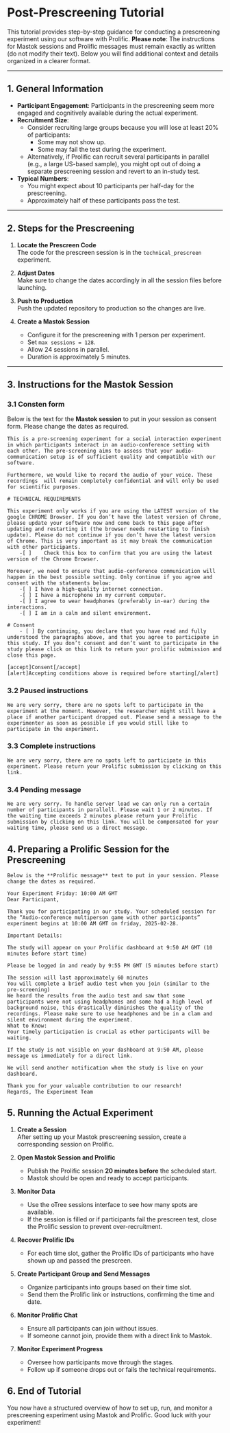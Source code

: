 # Post-Prescreening Tutorial

This tutorial provides step-by-step guidance for conducting a prescreening experiment using our software with Prolific. **Please note**: The instructions for Mastok sessions and Prolific messages must remain exactly as written (do not modify their text). Below you will find additional context and details organized in a clearer format.

---

## 1. General Information

- **Participant Engagement**: Participants in the prescreening seem more engaged and cognitively available during the actual experiment.
- **Recruitment Size**:
  - Consider recruiting large groups because you will lose at least 20% of participants:
    - Some may not show up.
    - Some may fail the test during the experiment.
  - Alternatively, if Prolific can recruit several participants in parallel (e.g., a large US-based sample), you might opt out of doing a separate prescreening session and revert to an in-study test.
- **Typical Numbers**:
  - You might expect about 10 participants per half-day for the prescreening.
  - Approximately half of these participants pass the test.

---

## 2. Steps for the Prescreening

1. **Locate the Prescreen Code**  
   The code for the prescreen session is in the `technical_prescreen` experiment.

2. **Adjust Dates**  
   Make sure to change the dates accordingly in all the session files before launching.

3. **Push to Production**  
   Push the updated repository to production so the changes are live.

4. **Create a Mastok Session**  
   - Configure it for the prescreening with 1 person per experiment.
   - Set `max sessions = 128`.
   - Allow 24 sessions in parallel.
   - Duration is approximately 5 minutes.

---

## 3. Instructions for the Mastok Session
### 3.1 Consten form

Below is the text for the **Mastok session** to put in your session as consent form. Please change the dates as required.
```
This is a pre-screening experiment for a social interaction experiment in which participants interact in an audio-conference setting with each other. The pre-screening aims to assess that your audio-communication setup is of sufficient quality and compatible with our software.

Furthermore, we would like to record the audio of your voice. These recordings  will remain completely confidential and will only be used for scientific purposes.

# TECHNICAL REQUIREMENTS

This experiment only works if you are using the LATEST version of the google CHROME Browser. If you don’t have the latest version of Chrome, please update your software now and come back to this page after updating and restarting it (the browser needs restarting to finish update). Please do not continue if you don’t have the latest version of Chrome. This is very important as it may break the communication with other participants.
	-[ ]	Check this box to confirm that you are using the latest version of the Chrome Browser.

Moreover, we need to ensure that audio-conference communication will happen in the best possible setting. Only continue if you agree and consent with the statements below:
	-[ ] I have a high-quality internet connection.
	-[ ] I have a microphone in my current computer.
	-[ ] I agree to wear headphones (preferably in-ear) during the interactions.
	-[ ] I am in a calm and silent environment.

# Consent
	- [ ] By continuing, you declare that you have read and fully understood the paragraphs above, and that you agree to participate in this study. If you don’t consent and don’t want to participate in the study please click on this link to return your prolific submission and close this page.

[accept]Consent[/accept]
[alert]Accepting conditions above is required before starting[/alert]
```

### 3.2 Paused instructions
```
We are very sorry, there are no spots left to participate in the experiment at the moment. However, the researcher might still have a place if another participant dropped out. Please send a message to the experimenter as soon as possible if you would still like to participate in the experiment.
```

### 3.3 Complete instructions
```
We are very sorry, there are no spots left to participate in this experiment. Please return your Prolific submission by clicking on this link.
```

### 3.4 Pending message
```
We are very sorry. To handle server load we can only run a certain number of participants in parallell. Please wait 1 or 2 minutes. If the waiting time exceeds 2 minutes please return your Prolific submission by clicking on this link. You will be compensated for your waiting time, please send us a direct message.
```


## 4. Preparing a Prolific Session for the Prescreening
```
Below is the **Prolific message** text to put in your session. Please change the dates as required.

Your Experiment Friday: 10:00 AM GMT
Dear Participant,

Thank you for participating in our study. Your scheduled session for the “Audio-conference multiperson game with other participants” experiment begins at 10:00 AM GMT on friday, 2025-02-28.

Important Details:

The study will appear on your Prolific dashboard at 9:50 AM GMT (10 minutes before start time)

Please be logged in and ready by 9:55 PM GMT (5 minutes before start)

The session will last approximately 60 minutes
You will complete a brief audio test when you join (similar to the pre-screening)
We heard the results from the audio test and saw that some participants were not using headphones and some had a high level of background noise, this drastically diminishes the quality of the recordings. Please make sure to use headphones and be in a clam and silent environment during the experiment.
What to Know:
Your timely participation is crucial as other participants will be waiting.

If the study is not visible on your dashboard at 9:50 AM, please message us immediately for a direct link.

We will send another notification when the study is live on your dashboard.

Thank you for your valuable contribution to our research!
Regards, The Experiment Team

```

## 5. Running the Actual Experiment

1. **Create a Session**  
   After setting up your Mastok prescreening session, create a corresponding session on Prolific.

2. **Open Mastok Session and Prolific**  
   - Publish the Prolific session **20 minutes before** the scheduled start.
   - Mastok should be open and ready to accept participants.

3. **Monitor Data**  
   - Use the oTree sessions interface to see how many spots are available.
   - If the session is filled or if participants fail the prescreen test, close the Prolific session to prevent over-recruitment.

4. **Recover Prolific IDs**  
   - For each time slot, gather the Prolific IDs of participants who have shown up and passed the prescreen.

5. **Create Participant Group and Send Messages**  
   - Organize participants into groups based on their time slot.
   - Send them the Prolific link or instructions, confirming the time and date.

6. **Monitor Prolific Chat**  
   - Ensure all participants can join without issues.
   - If someone cannot join, provide them with a direct link to Mastok.

7. **Monitor Experiment Progress**  
   - Oversee how participants move through the stages.
   - Follow up if someone drops out or fails the technical requirements.


## 6. **End of Tutorial**  
You now have a structured overview of how to set up, run, and monitor a prescreening experiment using Mastok and Prolific. Good luck with your experiment!